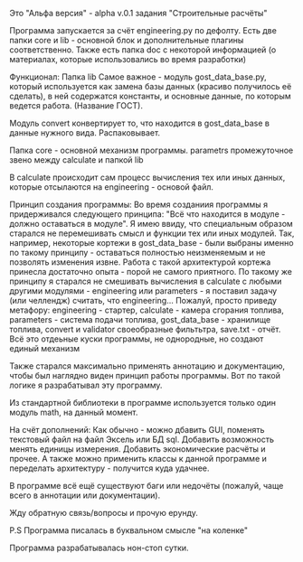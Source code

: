 Это "Альфа версия" - alpha v.0.1 задания "Строительные расчёты"

Программа запускается за счёт engineering.py по дефолту.
Есть две папки core и lib - основной блок и дополнительные плагины соответственно.
Также есть папка doc с некоторой информацией (о материалах, которые использовались во время разработки)

Функционал:
Папка lib
Самое важное - модуль gost_data_base.py, который используется как замена базы данных (красиво получилось её сделать),
в ней содержатся константы, и основные данные, по которым ведется работа. (Название ГОСТ).

Модуль convert конвертирует то, что находится в gost_data_base в данные нужного вида. Распаковывает.

Папка core - основной механизм программы.
parametrs промежуточное звено между calculate и папкой lib

В calculate происходит сам процесс вычисления тех или иных данных, которые отсылаются на engineering - основой файл.

Принцип создания программы:
Во время созданиия программы я придерживался следующего принципа:
"Всё что находится в модуле - должно оставаться в модуле". Я имею ввиду, что специальным образом старался не перемешивать смысл и функции тех или иных модулей.
Так, например, некоторые кортежи в gost_data_base - были выбраны именно по такому принципу - оставаться полностью неизменяемым и не позволять изменения извне.
Работа с такой архитектурой кортежа принесла достаточно опыта - порой не самого приятного.
По такому же принципу я старался не смешивать вычисления в calculate с любыми другими модулями - engineering или parameters - я поставил задачу (или челлендж) считать, что engineering...
Пожалуй, просто приведу метафору: engineering - стартер, calculate - камера сгорания топлива, parameters - система подачи топлива, 
gost_data_base - хранилище топлива, convert и validator своеобразные фильтьтра, save.txt - отчёт.
Всё это отдеьные куски программы, не однородные, но создают единый механизм

Также старался максимально применять аннотацию и документацию, чтобы был наглядно виден принцип работы программы.
Вот по такой логике я разрабатывал эту программу.

Из стандартной библиотеки в программе используется только один модуль math, на данный момент.

На счёт дополнений:
Как обычно - можно дбавить GUI, поменять текстовый файл на файл Эксель или БД sql.
Добавить возможность менять единицы измерения.
Добавить экономические расчёты и прочее.
А также можно применить классы к данной программе и переделать архитектуру - получится куда удачнее.

В программе всё ещё существуют баги или недочёты (пожалуй, чаще всего в аннотации или документации). 

Жду обратную связь/вопросы и прочую ерунду.





P.S Программа писалась в буквальном смысле "на коленке" 



Программа разрабатывалась нон-стоп сутки.
